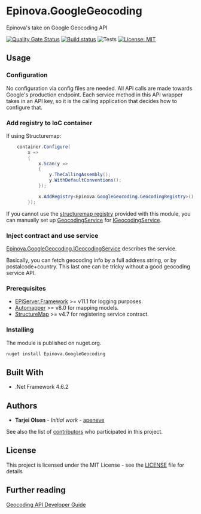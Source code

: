 # Epinova.GoogleGeocoding
Epinova's take on Google Geocoding API

[![Quality Gate Status](https://sonarcloud.io/api/project_badges/measure?project=Epinova.GoogleGeocoding&metric=alert_status)](https://sonarcloud.io/dashboard?id=Epinova.GoogleGeocoding)
[![Build status](https://ci.appveyor.com/api/projects/status/p885ysgt6kdm8isg/branch/master?svg=true)](https://ci.appveyor.com/project/Epinova_AppVeyor_Team/epinova-googlegeocoding/branch/master)
![Tests](https://img.shields.io/appveyor/tests/Epinova_AppVeyor_Team/epinova-googlegeocoding.svg)
[![License: MIT](https://img.shields.io/badge/License-MIT-yellow.svg)](https://opensource.org/licenses/MIT)


## Usage

### Configuration

No configuration via config files are needed. All API calls are made towards Google's production endpoint.
Each service method in this API wrapper takes in an API key, so it is the calling application that decides how to configure that.

### Add registry to IoC container

If using Structuremap:
```csharp
    container.Configure(
        x =>
        {
            x.Scan(y =>
            {
                y.TheCallingAssembly();
                y.WithDefaultConventions();
            });

            x.AddRegistry<Epinova.GoogleGeocoding.GeocodingRegistry>();
        });
```

If you cannot use the [structuremap registry](src/GeocodingRegistry.cs) provided with this module,
you can manually set up [GeocodingService](src/GeocodingService.cs) for [IGeocodingService](src/IGeocodingService.cs).

### Inject contract and use service

[Epinova.GoogleGeocoding.IGeocodingService](src/IGeocodingService.cs) describes the service.

Basically, you can fetch geocoding info by a full address string, or by postalcode+country. This last one can be tricky without a good geocoding service API.

### Prerequisites

* [EPiServer.Framework](http://www.episerver.com/web-content-management) >= v11.1 for logging purposes.
* [Automapper](https://github.com/AutoMapper/AutoMapper) >= v8.0 for mapping models.
* [StructureMap](http://structuremap.github.io/) >= v4.7 for registering service contract.

### Installing

The module is published on nuget.org.

```bat
nuget install Epinova.GoogleGeocoding
```

## Built With

* .Net Framework 4.6.2

## Authors

* **Tarjei Olsen** - *Initial work* - [apeneve](https://github.com/apeneve)

See also the list of [contributors](https://github.com/Epinova/Epinova.GoogleGeocoding/contributors) who participated in this project.

## License

This project is licensed under the MIT License - see the [LICENSE](LICENSE) file for details

## Further reading

[Geocoding API Developer Guide](https://developers.google.com/maps/documentation/geocoding/intro)